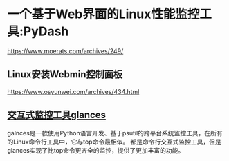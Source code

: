 # 一个基于Web界面的Linux性能监控工具:PyDash

https://www.moerats.com/archives/249/





## Linux安装Webmin控制面板



https://www.osyunwei.com/archives/434.html





## [交互式监控工具glances](https://my-go-py-blog.readthedocs.io/en/latest/Python/20.Python自动化运维最佳实践/06.业务服务监控详解.html?highlight=min#id37)

galnces是一款使用Python语言开发、基于psutil的跨平台系统监控工具，在所有的Linux命令行工具中，它与top命令最相似。 都是命令行交互式监控工具，但是glances实现了比top命令更齐全的监控，提供了更加丰富的功能。


